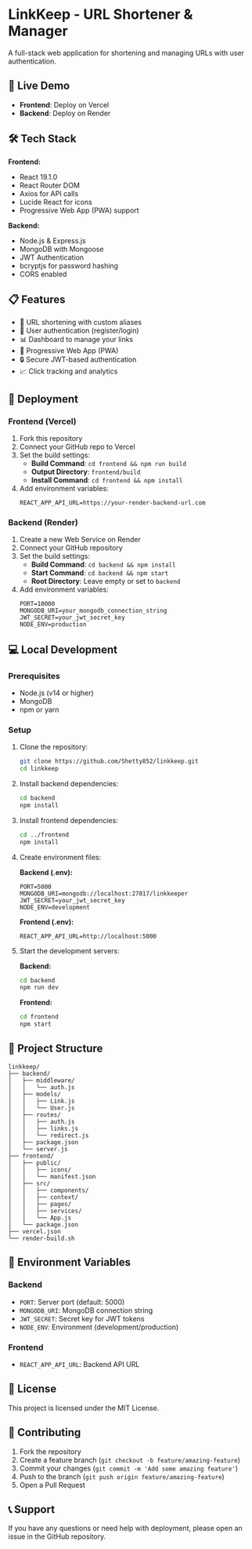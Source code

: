 # LinkKeep - URL Shortener & Manager

A full-stack web application for shortening and managing URLs with user authentication.

## 🚀 Live Demo

- **Frontend**: Deploy on Vercel
- **Backend**: Deploy on Render

## 🛠️ Tech Stack

**Frontend:**
- React 19.1.0
- React Router DOM
- Axios for API calls
- Lucide React for icons
- Progressive Web App (PWA) support

**Backend:**
- Node.js & Express.js
- MongoDB with Mongoose
- JWT Authentication
- bcryptjs for password hashing
- CORS enabled

## 📋 Features

- 🔗 URL shortening with custom aliases
- 👤 User authentication (register/login)
- 📊 Dashboard to manage your links
- 📱 Progressive Web App (PWA)
- 🔒 Secure JWT-based authentication
- 📈 Click tracking and analytics

## 🚀 Deployment

### Frontend (Vercel)

1. Fork this repository
2. Connect your GitHub repo to Vercel
3. Set the build settings:
   - **Build Command**: `cd frontend && npm run build`
   - **Output Directory**: `frontend/build`
   - **Install Command**: `cd frontend && npm install`
4. Add environment variables:
   ```
   REACT_APP_API_URL=https://your-render-backend-url.com
   ```

### Backend (Render)

1. Create a new Web Service on Render
2. Connect your GitHub repository
3. Set the build settings:
   - **Build Command**: `cd backend && npm install`
   - **Start Command**: `cd backend && npm start`
   - **Root Directory**: Leave empty or set to `backend`
4. Add environment variables:
   ```
   PORT=10000
   MONGODB_URI=your_mongodb_connection_string
   JWT_SECRET=your_jwt_secret_key
   NODE_ENV=production
   ```

## 💻 Local Development

### Prerequisites
- Node.js (v14 or higher)
- MongoDB
- npm or yarn

### Setup

1. Clone the repository:
   ```bash
   git clone https://github.com/Shetty852/linkkeep.git
   cd linkkeep
   ```

2. Install backend dependencies:
   ```bash
   cd backend
   npm install
   ```

3. Install frontend dependencies:
   ```bash
   cd ../frontend
   npm install
   ```

4. Create environment files:

   **Backend (.env):**
   ```
   PORT=5000
   MONGODB_URI=mongodb://localhost:27017/linkkeeper
   JWT_SECRET=your_jwt_secret_key
   NODE_ENV=development
   ```

   **Frontend (.env):**
   ```
   REACT_APP_API_URL=http://localhost:5000
   ```

5. Start the development servers:

   **Backend:**
   ```bash
   cd backend
   npm run dev
   ```

   **Frontend:**
   ```bash
   cd frontend
   npm start
   ```

## 📁 Project Structure

```
linkkeep/
├── backend/
│   ├── middleware/
│   │   └── auth.js
│   ├── models/
│   │   ├── Link.js
│   │   └── User.js
│   ├── routes/
│   │   ├── auth.js
│   │   ├── links.js
│   │   └── redirect.js
│   ├── package.json
│   └── server.js
├── frontend/
│   ├── public/
│   │   ├── icons/
│   │   └── manifest.json
│   ├── src/
│   │   ├── components/
│   │   ├── context/
│   │   ├── pages/
│   │   ├── services/
│   │   └── App.js
│   └── package.json
├── vercel.json
└── render-build.sh
```

## 🔧 Environment Variables

### Backend
- `PORT`: Server port (default: 5000)
- `MONGODB_URI`: MongoDB connection string
- `JWT_SECRET`: Secret key for JWT tokens
- `NODE_ENV`: Environment (development/production)

### Frontend
- `REACT_APP_API_URL`: Backend API URL

## 📄 License

This project is licensed under the MIT License.

## 🤝 Contributing

1. Fork the repository
2. Create a feature branch (`git checkout -b feature/amazing-feature`)
3. Commit your changes (`git commit -m 'Add some amazing feature'`)
4. Push to the branch (`git push origin feature/amazing-feature`)
5. Open a Pull Request

## 📞 Support

If you have any questions or need help with deployment, please open an issue in the GitHub repository.
